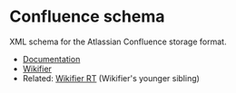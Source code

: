 # Confluence schema

XML schema for the Atlassian Confluence storage format.

- [Documentation](https://grahamhannington.github.io/confluence-schema)
- [Wikifier](https://grahamhannington.github.io/confluence-schema/wikifier)
- Related: [Wikifier RT](https://grahamhannington.github.io/wikifier-rt) (Wikifier's younger sibling)